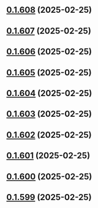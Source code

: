 ## [0.1.608](https://github.com/binary-braids/terraform-oracle/compare/v0.1.607...v0.1.608) (2025-02-25)



## [0.1.607](https://github.com/binary-braids/terraform-oracle/compare/v0.1.606...v0.1.607) (2025-02-25)



## [0.1.606](https://github.com/binary-braids/terraform-oracle/compare/v0.1.605...v0.1.606) (2025-02-25)



## [0.1.605](https://github.com/binary-braids/terraform-oracle/compare/v0.1.604...v0.1.605) (2025-02-25)



## [0.1.604](https://github.com/binary-braids/terraform-oracle/compare/v0.1.603...v0.1.604) (2025-02-25)



## [0.1.603](https://github.com/binary-braids/terraform-oracle/compare/v0.1.602...v0.1.603) (2025-02-25)



## [0.1.602](https://github.com/binary-braids/terraform-oracle/compare/v0.1.601...v0.1.602) (2025-02-25)



## [0.1.601](https://github.com/binary-braids/terraform-oracle/compare/v0.1.600...v0.1.601) (2025-02-25)



## [0.1.600](https://github.com/binary-braids/terraform-oracle/compare/v0.1.599...v0.1.600) (2025-02-25)



## [0.1.599](https://github.com/binary-braids/terraform-oracle/compare/v0.1.598...v0.1.599) (2025-02-25)



